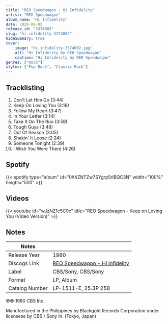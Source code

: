 ```yaml
---
title: "REO Speedwagon - Hi Infidelity"
artist: "REO Speedwagon"
album_name: "Hi Infidelity"
date: 2020-08-02
release_id: "3374002"
slug: "hi-infidelity-3374002"
hideSummary: true
cover:
    image: "hi-infidelity-3374002.jpg"
    alt: "Hi Infidelity by REO Speedwagon"
    caption: "Hi Infidelity by REO Speedwagon"
genres: ["Rock"]
styles: ["Pop Rock", "Classic Rock"]
---
```

## Tracklisting
1. Don't Let Him Go (3:44)
2. Keep On Loving You (3:19)
3. Follow My Heart (3:47)
4. In Your Letter (3:14)
5. Take It On The Run (3:59)
6. Tough Guys (3:48)
7. Out Of Season (3:05)
8. Shakin' It Loose (2:24)
9. Someone Tonight (2:39)
10. I Wish You Were There (4:26)
## Spotify
{{< spotify type="album" id="0X4ZNTZw7SYgrp5rlBQC3N" width="100%" height="500" >}}

## Videos
{{< youtube id="wJzNZ1c5C9c" title="REO Speedwagon - Keep on Loving You (Video Version)" >}}

## Notes
| Notes          |             |
| ---------------| ----------- |
| Release Year   | 1980 |
| Discogs Link   | [REO Speedwagon - Hi Infidelity](https://www.discogs.com/release/3374002-REO-Speedwagon-Hi-Infidelity) |
| Label          | CBS/Sony, CBS/Sony |
| Format         | LP, Album |
| Catalog Number | LP-1511-E, 25.3P 258 |

℗© 1980 CBS Inc.  Manufactured in the Philippines by Blackgold Records Corporation under licensese by CBS / Sony In. (Tokyo, Japan)
